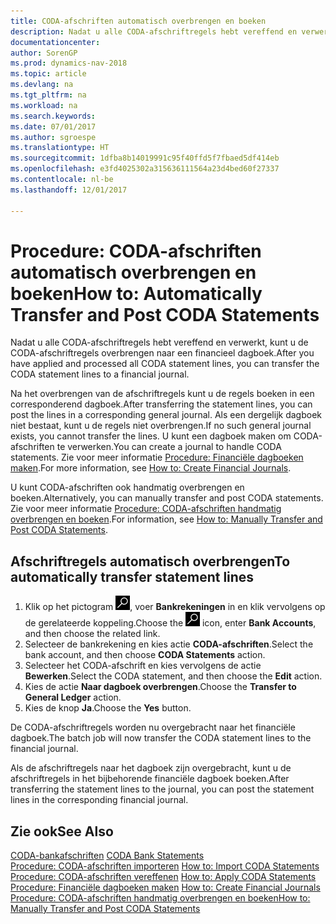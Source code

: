 ```yaml
---
title: CODA-afschriften automatisch overbrengen en boeken
description: Nadat u alle CODA-afschriftregels hebt vereffend en verwerkt, kunt u de CODA-afschriftregels overbrengen naar een financieel dagboek.
documentationcenter: 
author: SorenGP
ms.prod: dynamics-nav-2018
ms.topic: article
ms.devlang: na
ms.tgt_pltfrm: na
ms.workload: na
ms.search.keywords: 
ms.date: 07/01/2017
ms.author: sgroespe
ms.translationtype: HT
ms.sourcegitcommit: 1dfba8b14019991c95f40ffd5f7fbaed5df414eb
ms.openlocfilehash: e3fd4025302a315636111564a23d4bed60f27337
ms.contentlocale: nl-be
ms.lasthandoff: 12/01/2017

---
```

# <a name="how-to-automatically-transfer-and-post-coda-statements"></a><span data-ttu-id="7561c-103">Procedure: CODA-afschriften automatisch overbrengen en boeken</span><span class="sxs-lookup"><span data-stu-id="7561c-103">How to: Automatically Transfer and Post CODA Statements</span></span>
<span data-ttu-id="7561c-104">Nadat u alle CODA-afschriftregels hebt vereffend en verwerkt, kunt u de CODA-afschriftregels overbrengen naar een financieel dagboek.</span><span class="sxs-lookup"><span data-stu-id="7561c-104">After you have applied and processed all CODA statement lines, you can transfer the CODA statement lines to a financial journal.</span></span>  

<span data-ttu-id="7561c-105">Na het overbrengen van de afschriftregels kunt u de regels boeken in een corresponderend dagboek.</span><span class="sxs-lookup"><span data-stu-id="7561c-105">After transferring the statement lines, you can post the lines in a corresponding general journal.</span></span> <span data-ttu-id="7561c-106">Als een dergelijk dagboek niet bestaat, kunt u de regels niet overbrengen.</span><span class="sxs-lookup"><span data-stu-id="7561c-106">If no such general journal exists, you cannot transfer the lines.</span></span> <span data-ttu-id="7561c-107">U kunt een dagboek maken om CODA-afschriften te verwerken.</span><span class="sxs-lookup"><span data-stu-id="7561c-107">You can create a journal to handle CODA statements.</span></span> <span data-ttu-id="7561c-108">Zie voor meer informatie [Procedure: Financiële dagboeken maken](how-to-create-financial-journals.md).</span><span class="sxs-lookup"><span data-stu-id="7561c-108">For more information, see [How to: Create Financial Journals](how-to-create-financial-journals.md).</span></span>  

<span data-ttu-id="7561c-109">U kunt CODA-afschriften ook handmatig overbrengen en boeken.</span><span class="sxs-lookup"><span data-stu-id="7561c-109">Alternatively, you can manually transfer and post CODA statements.</span></span> <span data-ttu-id="7561c-110">Zie voor meer informatie [Procedure: CODA-afschriften handmatig overbrengen en boeken](how-to-manually-transfer-and-post-coda-statements.md).</span><span class="sxs-lookup"><span data-stu-id="7561c-110">For information, see [How to: Manually Transfer and Post CODA Statements](how-to-manually-transfer-and-post-coda-statements.md).</span></span>  

## <a name="to-automatically-transfer-statement-lines"></a><span data-ttu-id="7561c-111">Afschriftregels automatisch overbrengen</span><span class="sxs-lookup"><span data-stu-id="7561c-111">To automatically transfer statement lines</span></span>  

1.  <span data-ttu-id="7561c-112">Klik op het pictogram ![Zoeken naar pagina of rapport](../../media/ui-search/search_small.png "pictogram Zoeken naar pagina of rapport"), voer **Bankrekeningen** in en klik vervolgens op de gerelateerde koppeling.</span><span class="sxs-lookup"><span data-stu-id="7561c-112">Choose the ![Search for Page or Report](../../media/ui-search/search_small.png "Search for Page or Report icon") icon, enter **Bank Accounts**, and then choose the related link.</span></span>  
2.  <span data-ttu-id="7561c-113">Selecteer de bankrekening en kies actie **CODA-afschriften**.</span><span class="sxs-lookup"><span data-stu-id="7561c-113">Select the bank account, and then choose **CODA Statements** action.</span></span>  
3.  <span data-ttu-id="7561c-114">Selecteer het CODA-afschrift en kies vervolgens de actie **Bewerken**.</span><span class="sxs-lookup"><span data-stu-id="7561c-114">Select the CODA statement, and then choose the **Edit** action.</span></span>  
4.  <span data-ttu-id="7561c-115">Kies de actie **Naar dagboek overbrengen**.</span><span class="sxs-lookup"><span data-stu-id="7561c-115">Choose the **Transfer to General Ledger** action.</span></span>  
5.  <span data-ttu-id="7561c-116">Kies de knop **Ja**.</span><span class="sxs-lookup"><span data-stu-id="7561c-116">Choose the **Yes** button.</span></span>  

<span data-ttu-id="7561c-117">De CODA-afschriftregels worden nu overgebracht naar het financiële dagboek.</span><span class="sxs-lookup"><span data-stu-id="7561c-117">The batch job will now transfer the CODA statement lines to the financial journal.</span></span>  

<span data-ttu-id="7561c-118">Als de afschriftregels naar het dagboek zijn overgebracht, kunt u de afschriftregels in het bijbehorende financiële dagboek boeken.</span><span class="sxs-lookup"><span data-stu-id="7561c-118">After transferring the statement lines to the journal, you can post the statement lines in the corresponding financial journal.</span></span>  

## <a name="see-also"></a><span data-ttu-id="7561c-119">Zie ook</span><span class="sxs-lookup"><span data-stu-id="7561c-119">See Also</span></span>  
 <span data-ttu-id="7561c-120">[CODA-bankafschriften](coda-bank-statements.md) </span><span class="sxs-lookup"><span data-stu-id="7561c-120">[CODA Bank Statements](coda-bank-statements.md) </span></span>  
 <span data-ttu-id="7561c-121">[Procedure: CODA-afschriften importeren](how-to-import-coda-statements.md) </span><span class="sxs-lookup"><span data-stu-id="7561c-121">[How to: Import CODA Statements](how-to-import-coda-statements.md) </span></span>  
 <span data-ttu-id="7561c-122">[Procedure: CODA-afschriften vereffenen](how-to-apply-coda-statements.md) </span><span class="sxs-lookup"><span data-stu-id="7561c-122">[How to: Apply CODA Statements](how-to-apply-coda-statements.md) </span></span>  
 <span data-ttu-id="7561c-123">[Procedure: Financiële dagboeken maken](how-to-create-financial-journals.md) </span><span class="sxs-lookup"><span data-stu-id="7561c-123">[How to: Create Financial Journals](how-to-create-financial-journals.md) </span></span>  
 [<span data-ttu-id="7561c-124">Procedure: CODA-afschriften handmatig overbrengen en boeken</span><span class="sxs-lookup"><span data-stu-id="7561c-124">How to: Manually Transfer and Post CODA Statements</span></span>](how-to-manually-transfer-and-post-coda-statements.md)

